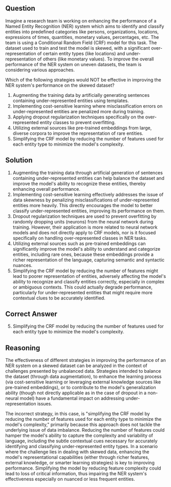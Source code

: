 ## Question
Imagine a research team is working on enhancing the performance of a Named Entity Recognition (NER) system which aims to identify and classify entities into predefined categories like persons, organizations, locations, expressions of times, quantities, monetary values, percentages, etc. The team is using a Conditional Random Field (CRF) model for this task. The dataset used to train and test the model is skewed, with a significant over-representation of certain entity types (like locations) and under-representation of others (like monetary values). To improve the overall performance of the NER system on uneven datasets, the team is considering various approaches.

Which of the following strategies would NOT be effective in improving the NER system's performance on the skewed dataset?

1. Augmenting the training data by artificially generating sentences containing under-represented entities using templates.
2. Implementing cost-sensitive learning where misclassification errors on under-represented entities are penalized more during training.
3. Applying dropout regularization techniques specifically on the over-represented entity classes to prevent overfitting.
4. Utilizing external sources like pre-trained embeddings from large, diverse corpora to improve the representation of rare entities.
5. Simplifying the CRF model by reducing the number of features used for each entity type to minimize the model's complexity.

## Solution

1. Augmenting the training data through artificial generation of sentences containing under-represented entities can help balance the dataset and improve the model's ability to recognize these entities, thereby enhancing overall performance.
2. Implementing cost-sensitive learning effectively addresses the issue of data skewness by penalizing misclassifications of under-represented entities more heavily. This directly encourages the model to better classify under-represented entities, improving its performance on them.
3. Dropout regularization techniques are used to prevent overfitting by randomly dropping units (neurons) from the neural network during training. However, their application is more related to neural network models and does not directly apply to CRF models, nor is it focused specifically on handling over-represented classes in NER tasks.
4. Utilizing external sources such as pre-trained embeddings can significantly improve the model's ability to understand and categorize entities, including rare ones, because these embeddings provide a richer representation of the language, capturing semantic and syntactic nuances.
5. Simplifying the CRF model by reducing the number of features might lead to poorer representation of entities, adversely affecting the model's ability to recognize and classify entities correctly, especially in complex or ambiguous contexts. This could actually degrade performance, particularly for under-represented entities that might require more contextual clues to be accurately identified.

## Correct Answer

5. Simplifying the CRF model by reducing the number of features used for each entity type to minimize the model's complexity.

## Reasoning

The effectiveness of different strategies in improving the performance of an NER system on a skewed dataset can be analyzed in the context of challenges presented by unbalanced data. Strategies intended to balance the dataset (through data augmentation), to enhance the learning process (via cost-sensitive learning or leveraging external knowledge sources like pre-trained embeddings), or to contribute to the model's generalization ability (though not directly applicable as in the case of dropout in a non-neural model) have a fundamental impact on addressing under-representation issues. 

The incorrect strategy, in this case, is "simplifying the CRF model by reducing the number of features used for each entity type to minimize the model's complexity," primarily because this approach does not tackle the underlying issue of data imbalance. Reducing the number of features could hamper the model's ability to capture the complexity and variability of language, including the subtle contextual cues necessary for accurately identifying and classifying under-represented entity types. In a scenario where the challenge lies in dealing with skewed data, enhancing the model's representational capabilities (either through richer features, external knowledge, or smarter learning strategies) is key to improving performance. Simplifying the model by reducing feature complexity could lead to loss of critical information, thus impairing the NER system's effectiveness especially on nuanced or less frequent entities.